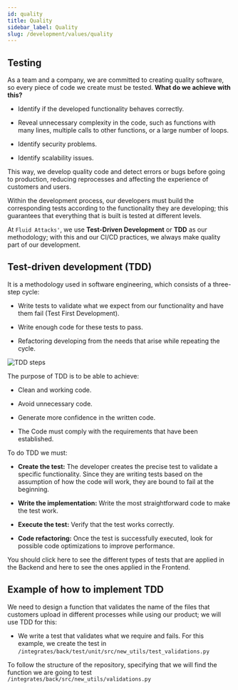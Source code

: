 ```yaml
---
id: quality
title: Quality
sidebar_label: Quality
slug: /development/values/quality
---
```


## Testing

As a team and a company,
we are committed to creating quality software,
so every piece of code we create must be tested.
**What do we achieve with this?**

- Identify if the developed functionality behaves correctly.

- Reveal unnecessary complexity in the code,
  such as functions with many lines,
  multiple calls to other functions,
  or a large number of loops.

- Identify security problems.

- Identify scalability issues.

This way,
we develop quality code and detect errors
or bugs before going to production,
reducing reprocesses and affecting
the experience of customers and users.

Within the development process,
our developers must build the corresponding
tests according to the functionality
they are developing;
this guarantees that everything that
is built is tested at different levels.

At `Fluid Attacks'`,
we use **Test-Driven Development**
or **TDD** as our methodology;
with this and our CI/CD practices,
we always make quality part of our development.

## Test-driven development (TDD)

It is a methodology used in software engineering,
which consists of a three-step cycle:

- Write tests to validate what we expect
  from our functionality and have them fail
  (Test First Development).

- Write enough code for these tests to pass.

- Refactoring developing from the needs that
  arise while repeating the cycle.

![TDD steps](https://res.cloudinary.com/fluid-attacks/image/upload/v1676369649/docs/development/values/process_tdd.jpg)

The purpose of TDD is to be able to achieve:

- Clean and working code.

- Avoid unnecessary code.

- Generate more confidence in the written code.

- The Code must comply with the requirements that have been established.

To do TDD we must:

- **Create the test:**
  The developer creates the precise test
  to validate a specific functionality.
  Since they are writing tests based on the
  assumption of how the code will work,
  they are bound to fail at the beginning.

- **Write the implementation:**
  Write the most straightforward code to make the test work.

- **Execute the test:**
  Verify that the test works correctly.

- **Code refactoring:**
  Once the test is successfully executed,
  look for possible code optimizations to
  improve performance.

You should click here to see the different
types of tests that are applied in the Backend
and here to see the ones applied in the Frontend.

## Example of how to implement TDD

We need to design a function that validates
the name of the files that customers upload in
different processes while using our product;
we will use TDD for this:

- We write a test that validates what we require and fails.
  For this example, we create the test in
  `/integrates/back/test/unit/src/new_utils/test_validations.py`

To follow the structure of the repository,
specifying that we will find the function we are going to test
`/integrates/back/src/new_utils/validations.py`

